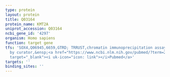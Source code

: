 ```yaml
---
type: protein
layout: protein
title: Q03164
protein_name: KMT2A
uniprot_accession: Q03164
ncbi_gene_id: '4297'
organism: Homo sapiens
function: target gene
tfs: 'SOX4,Q06945,6659,GTRD; TRRUST,chromatin immunoprecipitation assay; inferred
  by curator,&ensp;<a href="https://www.ncbi.nlm.nih.gov/pubmed/?term=20019190%5Buid%5D"
  target="_blank"><i uk-icon="icon: link"></i>Pubmed</a>'
targets: ''
binding_sites: ''
---
```

